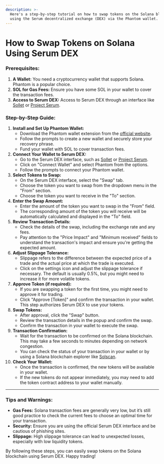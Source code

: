 ```yaml
---
description: >-
  Here's a step-by-step tutorial on how to swap tokens on the Solana blockchain
  using the Serum decentralized exchange (DEX) via the Phantom wallet.
---
```


# How to Swap Tokens on Solana Using Serum DEX

### **Prerequisites:**

1. **A Wallet:** You need a cryptocurrency wallet that supports Solana. Phantom is a popular choice.
2. **SOL for Gas Fees:** Ensure you have some SOL in your wallet to cover the transaction fees.
3. **Access to Serum DEX:** Access to Serum DEX through an interface like [Sollet](https://www.sollet.io/) or [Project Serum](https://projectserum.com/).

### **Step-by-Step Guide:**

1. **Install and Set Up Phantom Wallet:**
   * Download the Phantom wallet extension from the [official website](https://phantom.app/).
   * Follow the prompts to create a new wallet and securely store your recovery phrase.
   * Fund your wallet with SOL to cover transaction fees.
2. **Connect Your Wallet to Serum DEX:**
   * Go to the Serum DEX interface, such as [Sollet](https://www.sollet.io/) or [Project Serum](https://projectserum.com/).
   * Click on "Connect Wallet" and select Phantom from the options.
   * Follow the prompts to connect your Phantom wallet.
3. **Select Tokens to Swap:**
   * On the Serum DEX interface, select the "Swap" tab.
   * Choose the token you want to swap from the dropdown menu in the "From" section.
   * Choose the token you want to receive in the "To" section.
4. **Enter the Swap Amount:**
   * Enter the amount of the token you want to swap in the "From" field.
   * The corresponding amount of the token you will receive will be automatically calculated and displayed in the "To" field.
5. **Review Transaction Details:**
   * Check the details of the swap, including the exchange rate and any fees.
   * Pay attention to the "Price Impact" and "Minimum received" fields to understand the transaction's impact and ensure you're getting the expected amount.
6. **Adjust Slippage Tolerance:**
   * Slippage refers to the difference between the expected price of a trade and the actual price at which the trade is executed.
   * Click on the settings icon and adjust the slippage tolerance if necessary. The default is usually 0.5%, but you might need to increase it for more volatile tokens.
7. **Approve Token (if required):**
   * If you are swapping a token for the first time, you might need to approve it for trading.
   * Click "Approve \[Token]" and confirm the transaction in your wallet. This step authorizes Serum DEX to use your tokens.
8. **Swap Tokens:**
   * After approval, click the "Swap" button.
   * Review the transaction details in the popup and confirm the swap.
   * Confirm the transaction in your wallet to execute the swap.
9. **Transaction Confirmation:**
   * Wait for the transaction to be confirmed on the Solana blockchain. This may take a few seconds to minutes depending on network congestion.
   * You can check the status of your transaction in your wallet or by using a Solana blockchain explorer like [Solscan](https://solscan.io/).
10. **Check Your Wallet:**
    * Once the transaction is confirmed, the new tokens will be available in your wallet.
    * If the new tokens do not appear immediately, you may need to add the token contract address to your wallet manually.

***

### Tips and Warnings:

* **Gas Fees:** Solana transaction fees are generally very low, but it’s still good practice to check the current fees to choose an optimal time for your transaction.
* **Security:** Ensure you are using the official Serum DEX interface and be cautious of phishing sites.
* **Slippage:** High slippage tolerance can lead to unexpected losses, especially with low liquidity tokens.

By following these steps, you can easily swap tokens on the Solana blockchain using Serum DEX. Happy trading!

